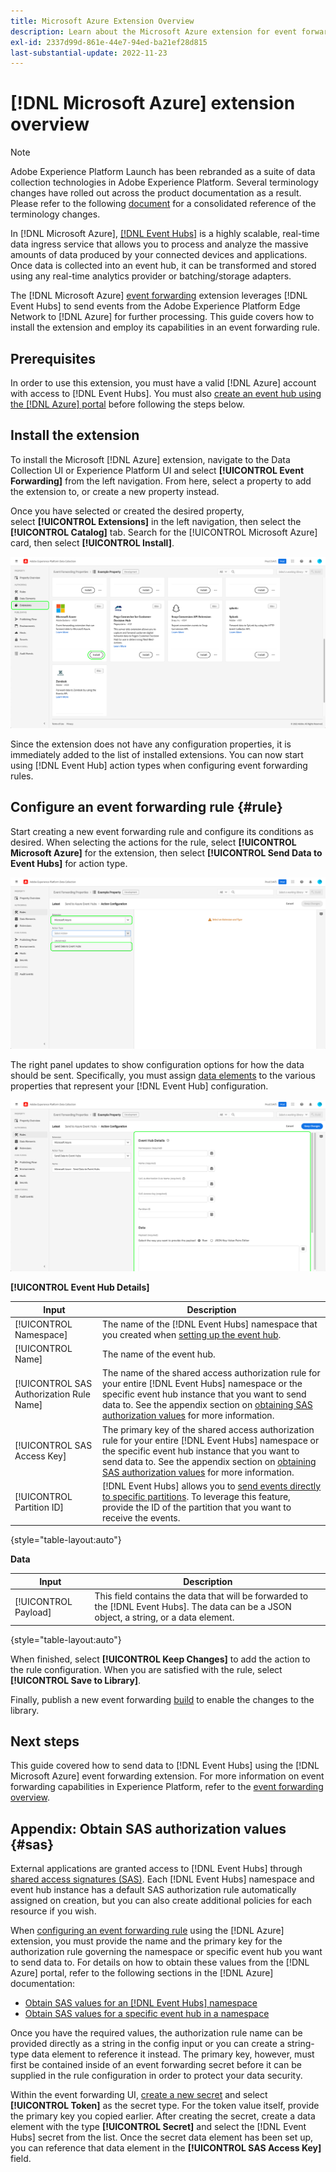 ```yaml
---
title: Microsoft Azure Extension Overview
description: Learn about the Microsoft Azure extension for event forwarding in Adobe Experience Platform.
exl-id: 2337d99d-861e-44e7-94ed-ba21ef28d815
last-substantial-update: 2022-11-23
---
```

# [!DNL Microsoft Azure] extension overview

>[!NOTE]
>
>Adobe Experience Platform Launch has been rebranded as a suite of data collection technologies in Adobe Experience Platform. Several terminology changes have rolled out across the product documentation as a result. Please refer to the following [document](../../../term-updates.md) for a consolidated reference of the terminology changes.

In [!DNL Microsoft Azure], [[!DNL Event Hubs]](https://azure.microsoft.com/en-us/products/event-hubs/#overview) is a highly scalable, real-time data ingress service that allows you to process and analyze the massive amounts of data produced by your connected devices and applications. Once data is collected into an event hub, it can be transformed and stored using any real-time analytics provider or batching/storage adapters.

The [!DNL Microsoft Azure] [event forwarding](../../../ui/event-forwarding/overview.md) extension leverages [!DNL Event Hubs] to send events from the Adobe Experience Platform Edge Network to [!DNL Azure] for further processing. This guide covers how to install the extension and employ its capabilities in an event forwarding rule.

## Prerequisites

In order to use this extension, you must have a valid [!DNL Azure] account with access to [!DNL Event Hubs]. You must also [create an event hub using the [!DNL Azure] portal](https://learn.microsoft.com/en-us/azure/event-hubs/event-hubs-create) before following the steps below.

## Install the extension

To install the Microsoft [!DNL Azure] extension, navigate to the Data Collection UI or Experience Platform UI and select **[!UICONTROL Event Forwarding]** from the left navigation. From here, select a property to add the extension to, or create a new property instead.

Once you have selected or created the desired property, select **[!UICONTROL Extensions]** in the left navigation, then select the **[!UICONTROL Catalog]** tab. Search for the [!UICONTROL Microsoft Azure] card, then select **[!UICONTROL Install]**.

![The [!UICONTROL Install] button being selected for the [!UICONTROL Microsoft Azure] extension in the Data Collection UI.](../../../images/extensions/server/azure/install.png)

Since the extension does not have any configuration properties, it is immediately added to the list of installed extensions. You can now start using [!DNL Event Hub] action types when configuring event forwarding rules.

## Configure an event forwarding rule {#rule}

Start creating a new event forwarding rule and configure its conditions as desired. When selecting the actions for the rule, select **[!UICONTROL Microsoft Azure]** for the extension, then select **[!UICONTROL Send Data to Event Hubs]** for action type.

![The [!UICONTROL Send Data to Event Hubs] action type being selected for a rule in the Data Collection UI.](../../../images/extensions/server/azure/select-action-type.png)

The right panel updates to show configuration options for how the data should be sent. Specifically, you must assign [data elements](../../../ui/managing-resources/data-elements.md) to the various properties that represent your [!DNL Event Hub] configuration.

![The configuration options for the [!UICONTROL Send Data to Event Hubs] action type shown in the UI.](../../../images/extensions/server/azure/event-hub-details.png)

**[!UICONTROL Event Hub Details]**

| Input | Description |
| --- | --- |
| [!UICONTROL Namespace] | The name of the [!DNL Event Hubs] namespace that you created when [setting up the event hub](https://learn.microsoft.com/en-us/azure/event-hubs/event-hubs-create#create-an-event-hubs-namespace). |
| [!UICONTROL Name] | The name of the event hub. |
| [!UICONTROL SAS Authorization Rule Name] | The name of the shared access authorization rule for your entire [!DNL Event Hubs] namespace or the specific event hub instance that you want to send data to. See the appendix section on [obtaining SAS authorization values](#sas) for more information. |
| [!UICONTROL SAS Access Key] | The primary key of the shared access authorization rule for your entire [!DNL Event Hubs] namespace or the specific event hub instance that you want to send data to. See the appendix section on [obtaining SAS authorization values](#sas) for more information. |
| [!UICONTROL Partition ID] | [!DNL Event Hubs] allows you to [send events directly to specific partitions](https://learn.microsoft.com/en-us/azure/architecture/reference-architectures/event-hubs/partitioning-in-event-hubs-and-kafka). To leverage this feature, provide the ID of the partition that you want to receive the events. |

{style="table-layout:auto"}

**Data**

| Input | Description |
| --- | --- |
| [!UICONTROL Payload] | This field contains the data that will be forwarded to the [!DNL Event Hubs]. The data can be a JSON object, a string, or a data element. |

{style="table-layout:auto"}

When finished, select **[!UICONTROL Keep Changes]** to add the action to the rule configuration. When you are satisfied with the rule, select **[!UICONTROL Save to Library]**. 

Finally, publish a new event forwarding [build](../../../ui/publishing/builds.md) to enable the changes to the library.

## Next steps

This guide covered how to send data to [!DNL Event Hubs] using the [!DNL Microsoft Azure] event forwarding extension. For more information on event forwarding capabilities in Experience Platform, refer to the [event forwarding overview](../../../ui/event-forwarding/overview.md).

## Appendix: Obtain SAS authorization values {#sas}

External applications are granted access to [!DNL Event Hubs] through [shared access signatures (SAS)](https://learn.microsoft.com/en-us/azure/event-hubs/authorize-access-shared-access-signature). Each [!DNL Event Hubs] namespace and event hub instance has a default SAS authorization rule automatically assigned on creation, but you can also create additional policies for each resource if you wish.

When [configuring an event forwarding rule](#rule) using the [!DNL Azure] extension, you must provide the name and the primary key for the authorization rule governing the namespace or specific event hub you want to send data to. For details on how to obtain these values from the [!DNL Azure] portal, refer to the following sections in the [!DNL Azure] documentation:

* [Obtain SAS values for an [!DNL Event Hubs] namespace](https://learn.microsoft.com/en-us/azure/event-hubs/event-hubs-get-connection-string#connection-string-for-a-namespace)
* [Obtain SAS values for a specific event hub in a namespace](https://learn.microsoft.com/en-us/azure/event-hubs/event-hubs-get-connection-string#connection-string-for-a-specific-event-hub-in-a-namespace)

Once you have the required values, the authorization rule name can be provided directly as a string in the config input or you can create a string-type data element to reference it instead. The primary key, however, must first be contained inside of an event forwarding secret before it can be supplied in the rule configuration in order to protect your data security.

Within the event forwarding UI, [create a new secret](../../../ui/event-forwarding/secrets.md) and select **[!UICONTROL Token]** as the secret type. For the token value itself, provide the primary key you copied earlier. After creating the secret, create a data element with the type **[!UICONTROL Secret]** and select the [!DNL Event Hubs] secret from the list. Once the secret data element has been set up, you can reference that data element in the **[!UICONTROL SAS Access Key]** field.
